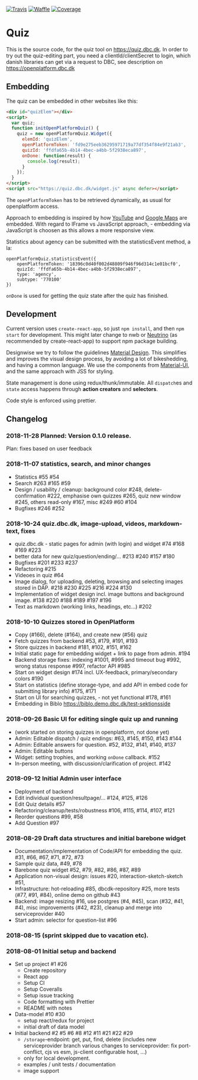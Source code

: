 [![Travis](https://travis-ci.org/DBCDK/quiz.svg?branch=master)](https://travis-ci.org/DBCDK/quiz)
[![Waffle](https://badge.waffle.io/DBCDK/quiz.svg?columns=all)](https://waffle.io/DBCDK/quiz)
[![Coverage](https://coveralls.io/repos/github/DBCDK/quiz/badge.svg?branch=master)](https://coveralls.io/github/DBCDK/quiz?branch=master)

# Quiz

This is the source code, for the quiz tool on <https://quiz.dbc.dk>.
In order to try out the quiz-editing part, you need a clientId/clientSecret to login, which danish libraries can get via a request to DBC, see description on <https://openplatform.dbc.dk>

## Embedding

The quiz can be embedded in other websites like this:

```html
<div id="quizElem"></div>
<script>
  var quiz;
  function initOpenPlatformQuiz() {
    quiz = new openPlatformQuiz.Widget({
      elemId: 'quizElem',
      openPlatformToken: 'fd9e275eeb36295971719a77df354f84e9f21ab3',
      quizId: 'ffdfa65b-4b14-4bec-a4bb-5f2938eca897',
      onDone: function(result) {
        console.log(result);
      }
    });
  }
</script>
<script src="https://quiz.dbc.dk/widget.js" async defer></script>
```

The `openPlatformToken` has to be retrieved dynamically, as usual for openplatform access.

Approach to embedding is inspired by how [YouTube](https://developers.google.com/youtube/player_parameters#IFrame_Player_API) and [Google Maps](https://developers.google.com/maps/documentation/javascript/tutorial#HelloWorld) are embedded.
With regard to IFrame vs JavaScript approach, - embedding via JavaScript is choosen as this allows a more responsive view.

Statistics about agency can be submitted with the statisticsEvent method, a la:

```
openPlatformQuiz.statisticsEvent({
    openPlatformToken: '18396c0d40f002d48809f946f96d314c1e01bcf0',
    quizId: 'ffdfa65b-4b14-4bec-a4bb-5f2938eca897',
    type: 'agency',
    subtype: '770100'
})
```

`onDone` is used for getting the quiz state after the quiz has finished.

## Development

Current version uses `create-react-app`, so just `npm install`, and then `npm start` for development. This might later change to nwb or [Neutrino](https://neutrinojs.org/) (as recommended by create-react-app) to support npm package building.

Designwise we try to follow the guidelines [Material Design](https://material.io/design/introduction). This simplifies and improves the visual design process, by avoiding a lot of bikeshedding, and having a common language. We use the components from [Material-UI](https://material-ui.com), and the same approach with JSS for styling.

State management is done using redux/thunk/immutable. All `dispatch`es and `state` access happens through **action creators** and **selectors**.

Code style is enforced using prettier.

## Changelog

### 2018-11-28 Planned: Version 0.1.0 release.

Plan: fixes based on user feedback

### 2018-11-07 statistics, search, and minor changes

- Statistics #55 #54
- Search #263 #165 #59
- Design / usability / cleanup: background color #248, delete-confirmation #222, emphasise own quizzes #265, quiz new window #245, others read-only #167, misc #249 #60 #104
- Bugfixes #246 #252

### 2018-10-24 quiz.dbc.dk, image-upload, videos, markdown-text, fixes

- quiz.dbc.dk - static pages for admin (with login) and widget #74 #168 #169 #223
- better data for new quiz/question/ending/... #213 #240 #157 #180
- Bugfixes #201 #233 #237
- Refactoring #215
- Videoes in quiz #64
- Image dialog, for uploading, deleting, browsing and selecting images stored in DÅP. #218 #230 #225 #216 #224 #130
- Implementation of widget design incl. image buttons and background image. #138 #220 #188 #189 #197 #196
- Text as markdown (working links, headings, etc...) #202

### 2018-10-10 Quizzes stored in OpenPlatform

- Copy (#166), delete (#164), and create new (#56) quiz
- Fetch quizzes from backend #53, #179, #191, #193
- Store quizzes in backend #181, #102, #151, #162
- Initial static page for embedding widget + link to page from admin. #194
- Backend storage fixes: indexing #1001, #995 and timeout bug #992, wrong status response #997, refactor API #985
- Start on widget design #174 incl. UX-feedback, primary/secondary colors #190
- Start on statistics (define storage-type, and add API in embed code for submitting library info) #175, #171
- Start on UI for searching quizzes, - not yet functional #178, #161
- Embedding in Biblo <https://biblo.demo.dbc.dk/test-sektionsside>

### 2018-09-26 Basic UI for editing single quiz up and running

- (work started on storing quizzes in openplatform, not done yet)
- Admin: Editable dispatch / quiz endings: #63, #145, #150, #143 #144
- Admin: Editable answers for question. #52, #132, #141, #140, #137
- Admin: Editable buttons
- Widget: setting trophies, and working `onDone` callback. #152
- In-person meeting, with discussion/clarification of project. #142

### 2018-09-12 Initial Admin user interface

- Deployment of backend
- Edit individual question/resultpage/... #124, #125, #126
- Edit Quiz details #57
- Refactoring/cleanup/tests/robustness #106, #115, #114, #107, #121
- Reorder questions #99, #58
- Add Question #97

### 2018-08-29 Draft data structures and initial barebone widget

- Documentation/implementation of Code/API for embedding the quiz. #31, #66, #67, #71, #72, #73
- Sample quiz data, #49, #78
- Barebone quiz widget #52, #79, #82, #86, #87, #89
- Application non-visual design: issues #20, interaction-sketch-sketch #51,
- Infrastructure: hot-reloading #85, dbcdk-repository #25, more tests (#77, #91, #84), online demo on github #43
- Backend: image resizing #16, use postgres (#4, #45), scan (#32, #41, #4), misc improvements (#42, #23), cleanup and merge into serviceprovider #40
- Start admin: selector for question-list #96

### 2018-08-15 (sprint skipped due to vacation etc).

### 2018-08-01 Initial setup and backend

- Set up project #1 #26
  - Create repository
  - React app
  - Setup CI
  - Setup Coveralls
  - Setup issue tracking
  - Code formatting with Prettier
  - README with notes
- Data-model #10 #30
  - setup react/redux for project
  - initial draft of data model
- Initial backend #2 #5 #6 #8 #12 #11 #21 #22 #29
  - `/storage`-endpoint: get, put, find, delete (includes new serviceprovider branch various changes to serviceprovider: fix port-conflict, cjs vs esm, js-client configurable host, ...)
  - only for local development.
  - examples / unit tests / documentation
  - image support
